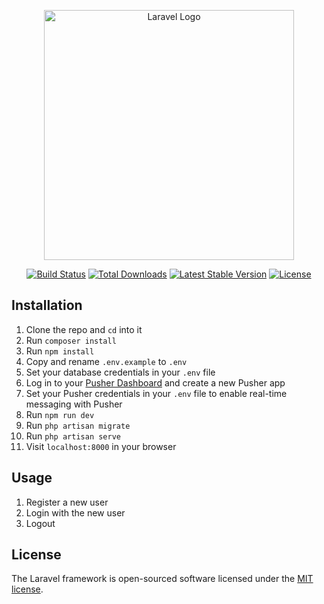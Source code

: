 <p align="center"><a href="https://laravel.com" target="_blank"><img src="https://raw.githubusercontent.com/laravel/art/master/logo-lockup/5%20SVG/2%20CMYK/1%20Full%20Color/laravel-logolockup-cmyk-red.svg" width="400" alt="Laravel Logo"></a></p>

<p align="center">
<a href="https://github.com/laravel/framework/actions"><img src="https://github.com/laravel/framework/workflows/tests/badge.svg" alt="Build Status"></a>
<a href="https://packagist.org/packages/laravel/framework"><img src="https://img.shields.io/packagist/dt/laravel/framework" alt="Total Downloads"></a>
<a href="https://packagist.org/packages/laravel/framework"><img src="https://img.shields.io/packagist/v/laravel/framework" alt="Latest Stable Version"></a>
<a href="https://packagist.org/packages/laravel/framework"><img src="https://img.shields.io/packagist/l/laravel/framework" alt="License"></a>
</p>

## Installation

1. Clone the repo and `cd` into it
2. Run `composer install`
3. Run `npm install`
4. Copy and rename `.env.example` to `.env`
5. Set your database credentials in your `.env` file
6. Log in to your <a href="https://dashboard.pusher.com/">Pusher Dashboard</a> and create a new Pusher app
7. Set your Pusher credentials in your `.env` file to enable real-time messaging with Pusher
8. Run `npm run dev`
9. Run `php artisan migrate`
10. Run `php artisan serve`
11. Visit `localhost:8000` in your browser

## Usage

1. Register a new user
2. Login with the new user
3. Logout

## License

The Laravel framework is open-sourced software licensed under the [MIT license](https://opensource.org/licenses/MIT).

